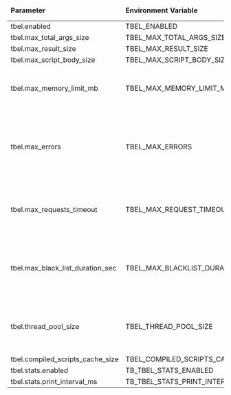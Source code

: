 <table>
  <thead>
      <tr>
          <td style="width: 25%"><b>Parameter</b></td><td style="width: 30%"><b>Environment Variable</b></td><td style="width: 15%"><b>Default Value</b></td><td style="width: 30%"><b>Description</b></td>
      </tr>
  </thead>
  <tbody>
      <tr>
          <td>tbel.enabled</td>
          <td>TBEL_ENABLED</td>
          <td>true</td>
          <td></td>
      </tr>
      <tr>
          <td>tbel.max_total_args_size</td>
          <td>TBEL_MAX_TOTAL_ARGS_SIZE</td>
          <td>100000</td>
          <td></td>
      </tr>
      <tr>
          <td>tbel.max_result_size</td>
          <td>TBEL_MAX_RESULT_SIZE</td>
          <td>300000</td>
          <td></td>
      </tr>
      <tr>
          <td>tbel.max_script_body_size</td>
          <td>TBEL_MAX_SCRIPT_BODY_SIZE</td>
          <td>50000</td>
          <td></td>
      </tr>
      <tr>
          <td>tbel.max_memory_limit_mb</td>
          <td>TBEL_MAX_MEMORY_LIMIT_MB</td>
          <td>8</td>
          <td>Maximum allowed TBEL script execution memory</td>
      </tr>
      <tr>
          <td>tbel.max_errors</td>
          <td>TBEL_MAX_ERRORS</td>
          <td>3</td>
          <td>Maximum allowed TBEL script execution errors before it will be blacklisted</td>
      </tr>
      <tr>
          <td>tbel.max_requests_timeout</td>
          <td>TBEL_MAX_REQUEST_TIMEOUT</td>
          <td>500</td>
          <td>TBEL Eval max request timeout in milliseconds. 0 - no timeout</td>
      </tr>
      <tr>
          <td>tbel.max_black_list_duration_sec</td>
          <td>TBEL_MAX_BLACKLIST_DURATION_SEC</td>
          <td>60</td>
          <td>Maximum time in seconds for black listed function to stay in the list.</td>
      </tr>
      <tr>
          <td>tbel.thread_pool_size</td>
          <td>TBEL_THREAD_POOL_SIZE</td>
          <td>50</td>
          <td>Specify thread pool size for javascript executor service</td>
      </tr>
      <tr>
          <td>tbel.compiled_scripts_cache_size</td>
          <td>TBEL_COMPILED_SCRIPTS_CACHE_SIZE</td>
          <td>1000</td>
          <td></td>
      </tr>
      <tr>
          <td>tbel.stats.enabled</td>
          <td>TB_TBEL_STATS_ENABLED</td>
          <td>false</td>
          <td></td>
      </tr>
      <tr>
          <td>tbel.stats.print_interval_ms</td>
          <td>TB_TBEL_STATS_PRINT_INTERVAL_MS</td>
          <td>10000</td>
          <td></td>
      </tr>
  </tbody>
</table>
